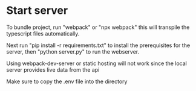 # Start server
To bundle project, run "webpack" or "npx webpack" this will transpile the typescript files automatically.

Next run "pip install -r requirements.txt" to install the prerequisites for the server, then "python server.py" to run the webserver.

Using webpack-dev-server or static hosting will not work since the local server provides live data from the api

Make sure to copy the .env file into the directory
